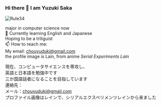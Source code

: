 ### Hi there 👋 I am Yuzuki Saka  
![Rule34](https://count.getloli.com/get/@ChouYuduki.github.readme?theme=rule34)   

major in computer science now  
🌱 Currently learning English and Japanese  
Hoping to be a triliguist  
📫 How to reach me:  
My email: chouyuduki@gmail.com  
the profile image is Lain, from anime *Serial Experiments Lain*

現在、コンピュータサイエンスを専攻し、  
英語と日本語を勉強中です  
三か国語話者になることを目指しています  
連絡先：  
メール：chouyuduki@gmail.com  
プロファイル画像はレインで、シリアルエクスペリメンツレインから来ました  

<!--
**ChouYuduki/ChouYuduki** is a ✨ _special_ ✨ repository because its `README.md` (this file) appears on your GitHub profile.

Here are some ideas to get you started:

- 🔭 I’m currently working on ...
- 🌱 I’m currently learning ...
- 👯 I’m looking to collaborate on ...
- 🤔 I’m looking for help with ...
- 💬 Ask me about ...
- 📫 How to reach me: ...
- 😄 Pronouns: ...
- ⚡ Fun fact: ...
-->
